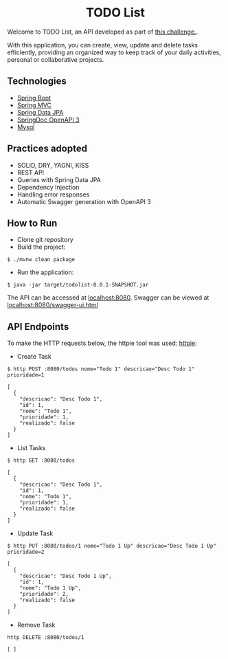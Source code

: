 <h1 style="text-align: center;">
  TODO List
</h1>


Welcome to TODO List, an API developed as part of [this challenge.](https://github.com/simplify-liferay/desafio-junior-backend-simplify).

With this application, you can create, view, update and delete tasks efficiently, providing an organized way to keep track of your daily activities, personal or collaborative projects.


## Technologies

- [Spring Boot](https://spring.io/projects/spring-boot)
- [Spring MVC](https://docs.spring.io/spring-framework/reference/web/webmvc.html)
- [Spring Data JPA](https://spring.io/projects/spring-data-jpa)
- [SpringDoc OpenAPI 3](https://springdoc.org/v2/#spring-webflux-support)
- [Mysql](https://dev.mysql.com/downloads/)

## Practices adopted

- SOLID, DRY, YAGNI, KISS
- REST API
- Queries with Spring Data JPA
- Dependency Injection
- Handling error responses
- Automatic Swagger generation with OpenAPI 3

## How to Run

- Clone git repository
- Build the project:
```
$ ./mvnw clean package
```
- Run the application:
```
$ java -jar target/todolist-0.0.1-SNAPSHOT.jar
```

The API can be accessed at [localhost:8080](http://localhost:8080).
Swagger can be viewed at [localhost:8080/swagger-ui.html](http://localhost:8080/swagger-ui.html)

## API Endpoints

To make the HTTP requests below, the httpie tool was used: [httpie](https://httpie.io):

- Create Task
```
$ http POST :8080/todos nome="Todo 1" descricao="Desc Todo 1" prioridade=1

[
  {
    "descricao": "Desc Todo 1",
    "id": 1,
    "nome": "Todo 1",
    "prioridade": 1,
    "realizado": false
  }
]
```

- List Tasks
```
$ http GET :8080/todos

[
  {
    "descricao": "Desc Todo 1",
    "id": 1,
    "nome": "Todo 1",
    "prioridade": 1,
    "realizado": false
  }
]
```

- Update Task
```
$ http PUT :8080/todos/1 nome="Todo 1 Up" descricao="Desc Todo 1 Up" prioridade=2

[
  {
    "descricao": "Desc Todo 1 Up",
    "id": 1,
    "nome": "Todo 1 Up",
    "prioridade": 2,
    "realizado": false
  }
]
```

- Remove Task
```
http DELETE :8080/todos/1

[ ]
```
